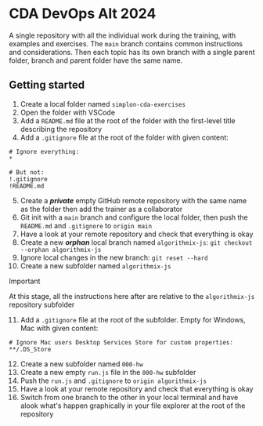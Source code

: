 # CDA DevOps Alt 2024
A single repository with all the individual work during the training, with examples and exercises. The `main` branch contains common instructions and considerations. Then each topic has its own branch with a single parent folder, branch and parent folder have the same name. 

## Getting started
1. Create a local folder named `simplon-cda-exercises`
2. Open the folder with VSCode
3. Add a `README.md` file at the root of the folder with the first-level title describing the repository
4. Add a `.gitignore` file at the root of the folder with given content:
```
# Ignore everything:
*

# But not:
!.gitignore
!README.md
```
5. Create a ***private*** empty GitHub remote repository with the same name as the folder then add the trainer as a collaborator
6. Git init with a `main` branch and configure the local folder, then push the `README.md` and `.gitignore` to `origin main`
7. Have a look at your remote repository and check that everything is okay
8. Create a new ***orphan*** local branch named `algorithmix-js`: `git checkout --orphan algorithmix-js`
9. Ignore local changes in the new branch: `git reset --hard`
10. Create a new subfolder named `algorithmix-js`
> [!IMPORTANT]
> At this stage, all the instructions here after are relative to the `algorithmix-js` repository subfolder
11. Add a `.gitignore` file at the root of the subfolder. Empty for Windows, Mac with given content:
```
# Ignore Mac users Desktop Services Store for custom properties:
**/.DS_Store
```
12. Create a new subfolder named `000-hw`
13. Create a new empty `run.js` file in the `000-hw` subfolder
14. Push the `run.js` and `.gitignore` to `origin algorithmix-js`
15. Have a look at your remote repository and check that everything is okay
16. Switch from one branch to the other in your local terminal and have alook what's happen graphically in your file explorer at the root of the repository
